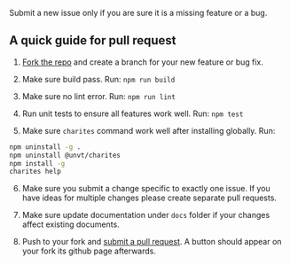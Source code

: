 Submit a new issue only if you are sure it is a missing feature or a bug.

## A quick guide for pull request

1. [Fork the repo](https://help.github.com/articles/fork-a-repo) and create a branch for your new feature or bug fix.

2. Make sure build pass. Run: `npm run build`

3. Make sure no lint error. Run: `npm run lint`

4. Run unit tests to ensure all features work well. Run: `npm test`

5. Make sure `charites` command work well after installing globally. Run:

```bash
npm uninstall -g .
npm uninstall @unvt/charites
npm install -g
charites help
```

6. Make sure you submit a change specific to exactly one issue. If you have ideas for multiple changes please create separate pull requests.

7. Make sure update documentation under `docs` folder if your changes affect existing documents.

8. Push to your fork and [submit a pull request](https://help.github.com/articles/using-pull-requests). A button should appear on your fork its github page afterwards.
